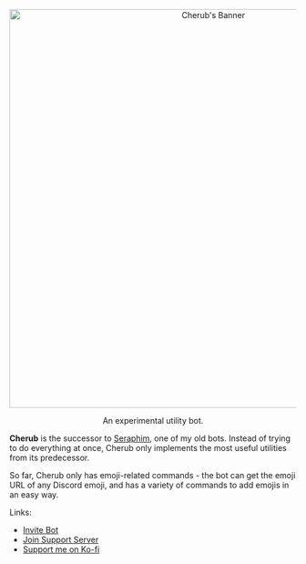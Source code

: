 <p align="center">
  <img src="https://cdn.discordapp.com/attachments/775915758588657664/1057802653054283806/CherubBanner.png" alt="Cherub's Banner" width="700"/>
</p>

<p align="center">An experimental utility bot.</p>

**Cherub** is the successor to [Seraphim](https://github.com/AstreaTSS/Seraphim-Bot), one of my old bots. Instead of trying to do everything at once, Cherub only implements the most useful utilities from its predecessor.

So far, Cherub only has emoji-related commands - the bot can get the emoji URL of any Discord emoji, and has a variety of commands to add emojis in an easy way.

Links:
* [Invite Bot](https://discord.com/api/oauth2/authorize?client_id=1057529716686454854&permissions=8&scope=bot%20applications.commands)
* [Join Support Server](https://discord.gg/NSdetwGjpK)
* [Support me on Ko-fi](https://ko-fi.com/astreatss)
